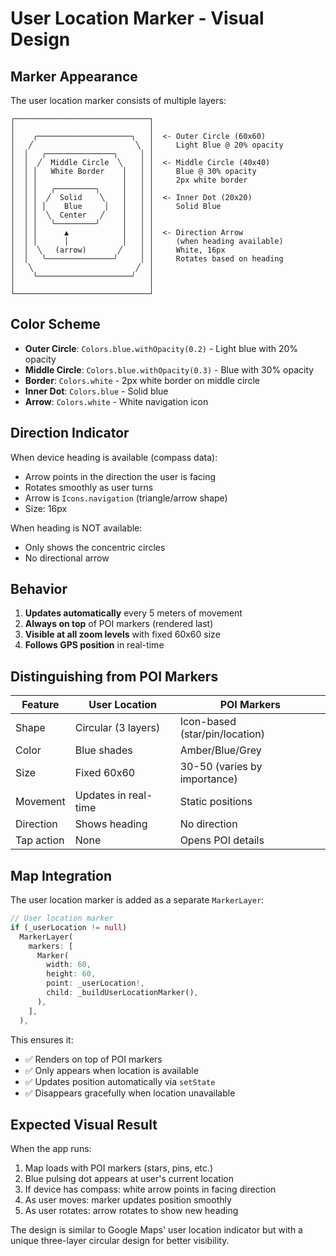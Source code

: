 # User Location Marker - Visual Design

## Marker Appearance

The user location marker consists of multiple layers:

```
┌──────────────────────────────┐
│                              │
│    ╭─────────────────────╮   │  <- Outer Circle (60x60)
│   ╱                       ╲  │     Light Blue @ 20% opacity
│  │   ╭───────────────╮     │ │
│  │  ╱  Middle Circle  ╲    │ │  <- Middle Circle (40x40)
│  │ │   White Border    │   │ │     Blue @ 30% opacity
│  │ │                   │   │ │     2px white border
│  │ │   ╭─────────╮     │   │ │
│  │ │  ╱  Solid    ╲    │   │ │  <- Inner Dot (20x20)
│  │ │ │    Blue     │   │   │ │     Solid Blue
│  │ │  ╲  Center   ╱    │   │ │
│  │ │   ╰─────────╯     │   │ │
│  │ │      ▲            │   │ │  <- Direction Arrow
│  │ │      │            │   │ │     (when heading available)
│  │  ╲   (arrow)       ╱    │ │     White, 16px
│  │   ╰───────────────╯     │ │     Rotates based on heading
│   ╲                       ╱  │
│    ╰─────────────────────╯   │
│                              │
└──────────────────────────────┘
```

## Color Scheme

- **Outer Circle**: `Colors.blue.withOpacity(0.2)` - Light blue with 20% opacity
- **Middle Circle**: `Colors.blue.withOpacity(0.3)` - Blue with 30% opacity
- **Border**: `Colors.white` - 2px white border on middle circle
- **Inner Dot**: `Colors.blue` - Solid blue
- **Arrow**: `Colors.white` - White navigation icon

## Direction Indicator

When device heading is available (compass data):
- Arrow points in the direction the user is facing
- Rotates smoothly as user turns
- Arrow is `Icons.navigation` (triangle/arrow shape)
- Size: 16px

When heading is NOT available:
- Only shows the concentric circles
- No directional arrow

## Behavior

1. **Updates automatically** every 5 meters of movement
2. **Always on top** of POI markers (rendered last)
3. **Visible at all zoom levels** with fixed 60x60 size
4. **Follows GPS position** in real-time

## Distinguishing from POI Markers

| Feature | User Location | POI Markers |
|---------|--------------|-------------|
| Shape | Circular (3 layers) | Icon-based (star/pin/location) |
| Color | Blue shades | Amber/Blue/Grey |
| Size | Fixed 60x60 | 30-50 (varies by importance) |
| Movement | Updates in real-time | Static positions |
| Direction | Shows heading | No direction |
| Tap action | None | Opens POI details |

## Map Integration

The user location marker is added as a separate `MarkerLayer`:

```dart
// User location marker
if (_userLocation != null)
  MarkerLayer(
    markers: [
      Marker(
        width: 60,
        height: 60,
        point: _userLocation!,
        child: _buildUserLocationMarker(),
      ),
    ],
  ),
```

This ensures it:
- ✅ Renders on top of POI markers
- ✅ Only appears when location is available
- ✅ Updates position automatically via `setState`
- ✅ Disappears gracefully when location unavailable

## Expected Visual Result

When the app runs:
1. Map loads with POI markers (stars, pins, etc.)
2. Blue pulsing dot appears at user's current location
3. If device has compass: white arrow points in facing direction
4. As user moves: marker updates position smoothly
5. As user rotates: arrow rotates to show new heading

The design is similar to Google Maps' user location indicator but with a unique three-layer circular design for better visibility.
